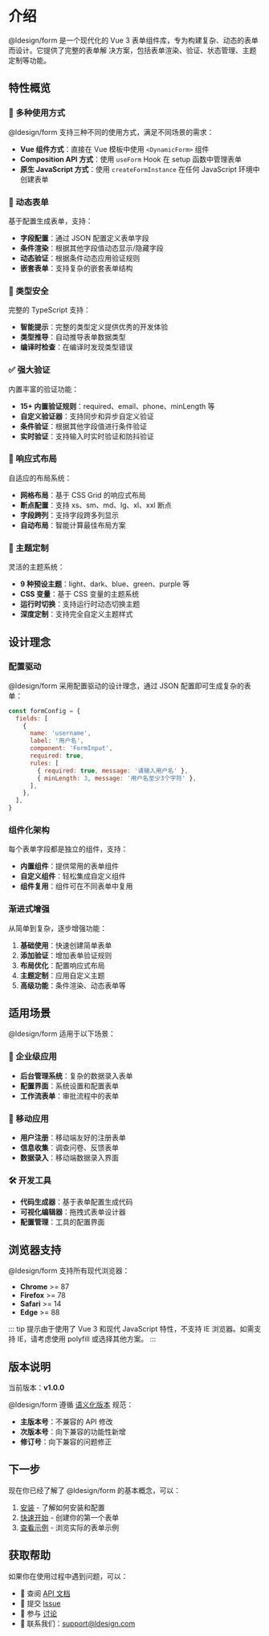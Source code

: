 # 介绍

@ldesign/form 是一个现代化的 Vue 3 表单组件库，专为构建复杂、动态的表单而设计。它提供了完整的表单解
决方案，包括表单渲染、验证、状态管理、主题定制等功能。

## 特性概览

### 🚀 多种使用方式

@ldesign/form 支持三种不同的使用方式，满足不同场景的需求：

- **Vue 组件方式**：直接在 Vue 模板中使用 `<DynamicForm>` 组件
- **Composition API 方式**：使用 `useForm` Hook 在 setup 函数中管理表单
- **原生 JavaScript 方式**：使用 `createFormInstance` 在任何 JavaScript 环境中创建表单

### 📝 动态表单

基于配置生成表单，支持：

- **字段配置**：通过 JSON 配置定义表单字段
- **条件渲染**：根据其他字段值动态显示/隐藏字段
- **动态验证**：根据条件动态应用验证规则
- **嵌套表单**：支持复杂的嵌套表单结构

### 🔧 类型安全

完整的 TypeScript 支持：

- **智能提示**：完整的类型定义提供优秀的开发体验
- **类型推导**：自动推导表单数据类型
- **编译时检查**：在编译时发现类型错误

### ✅ 强大验证

内置丰富的验证功能：

- **15+ 内置验证规则**：required、email、phone、minLength 等
- **自定义验证器**：支持同步和异步自定义验证
- **条件验证**：根据其他字段值进行条件验证
- **实时验证**：支持输入时实时验证和防抖验证

### 📱 响应式布局

自适应的布局系统：

- **网格布局**：基于 CSS Grid 的响应式布局
- **断点配置**：支持 xs、sm、md、lg、xl、xxl 断点
- **字段跨列**：支持字段跨多列显示
- **自动布局**：智能计算最佳布局方案

### 🎨 主题定制

灵活的主题系统：

- **9 种预设主题**：light、dark、blue、green、purple 等
- **CSS 变量**：基于 CSS 变量的主题系统
- **运行时切换**：支持运行时动态切换主题
- **深度定制**：支持完全自定义主题样式

## 设计理念

### 配置驱动

@ldesign/form 采用配置驱动的设计理念，通过 JSON 配置即可生成复杂的表单：

```javascript
const formConfig = {
  fields: [
    {
      name: 'username',
      label: '用户名',
      component: 'FormInput',
      required: true,
      rules: [
        { required: true, message: '请输入用户名' },
        { minLength: 3, message: '用户名至少3个字符' },
      ],
    },
  ],
}
```

### 组件化架构

每个表单字段都是独立的组件，支持：

- **内置组件**：提供常用的表单组件
- **自定义组件**：轻松集成自定义组件
- **组件复用**：组件可在不同表单中复用

### 渐进式增强

从简单到复杂，逐步增强功能：

1. **基础使用**：快速创建简单表单
2. **添加验证**：增加表单验证规则
3. **布局优化**：配置响应式布局
4. **主题定制**：应用自定义主题
5. **高级功能**：条件渲染、动态表单等

## 适用场景

@ldesign/form 适用于以下场景：

### 🏢 企业级应用

- **后台管理系统**：复杂的数据录入表单
- **配置界面**：系统设置和配置表单
- **工作流表单**：审批流程中的表单

### 📱 移动应用

- **用户注册**：移动端友好的注册表单
- **信息收集**：调查问卷、反馈表单
- **数据录入**：移动端数据录入界面

### 🛠️ 开发工具

- **代码生成器**：基于表单配置生成代码
- **可视化编辑器**：拖拽式表单设计器
- **配置管理**：工具的配置界面

## 浏览器支持

@ldesign/form 支持所有现代浏览器：

- **Chrome** >= 87
- **Firefox** >= 78
- **Safari** >= 14
- **Edge** >= 88

::: tip 提示由于使用了 Vue 3 和现代 JavaScript 特性，不支持 IE 浏览器。如需支持 IE，请考虑使用
polyfill 或选择其他方案。 :::

## 版本说明

当前版本：**v1.0.0**

@ldesign/form 遵循 [语义化版本](https://semver.org/lang/zh-CN/) 规范：

- **主版本号**：不兼容的 API 修改
- **次版本号**：向下兼容的功能性新增
- **修订号**：向下兼容的问题修正

## 下一步

现在你已经了解了 @ldesign/form 的基本概念，可以：

1. [安装](/guide/installation) - 了解如何安装和配置
2. [快速开始](/guide/getting-started) - 创建你的第一个表单
3. [查看示例](/examples/basic) - 浏览实际的表单示例

## 获取帮助

如果你在使用过程中遇到问题，可以：

- 📖 查阅 [API 文档](/api/components)
- 🐛 提交 [Issue](https://github.com/ldesign/form/issues)
- 💬 参与 [讨论](https://github.com/ldesign/form/discussions)
- 📧 联系我们：support@ldesign.com
